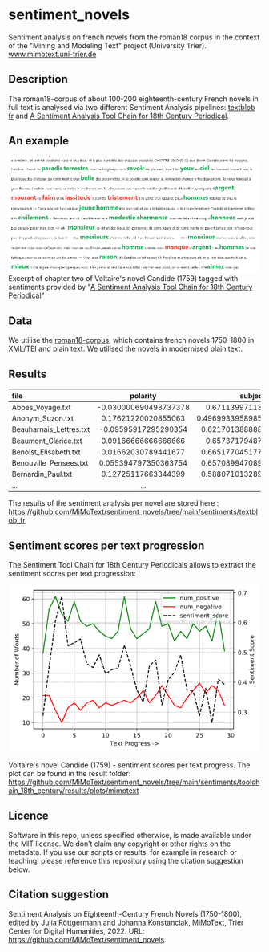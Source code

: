# sentiment_novels

Sentiment analysis on french novels from the roman18 corpus in the context of the "Mining and Modeling Text" project (University Trier). www.mimotext.uni-trier.de


## Description

The roman18-corpus of about 100-200 eighteenth-century French novels in full text is analysed via two different Sentiment Analysis pipelines: [textblob fr](https://pypi.org/project/textblob-fr/) and [A Sentiment Analysis Tool Chain for 18th Century Periodical](https://gitlab.uni.lu/melusina/vdhd/koncar_sentiment).


## An example
![Sentiment Analysis](https://raw.githubusercontent.com/MiMoText/sentiment_novels/main/img/sentiments_voltaire_candide.PNG?raw=true)
Excerpt of chapter two of Voltaire's novel Candide (1759) tagged with sentiments provided by "[A Sentiment Analysis Tool Chain for 18th Century Periodical](https://gitlab.uni.lu/melusina/vdhd/koncar_sentiment)"

## Data 

We utilise the [roman18-corpus](https://github.com/MiMoText/roman18), which contains french novels 1750-1800 in XML/TEI and plain text.  We utilised the novels in modernised plain text.  

## Results

| file |polarity  | subjectivity |
| :------------ |:---------------:| -----:|
|Abbes_Voyage.txt    | -0.030000690498737378 |0.671139971139971 |
| Anonym_Suzon.txt   | 0.17621220020855063      |   0.49699339589850516 |
| Beauharnais_Lettres.txt | -0.09595917295290354      |   0.6217013888888896 |
| Beaumont_Clarice.txt | 0.09166666666666666       |    0.657371794871795|
| Benoist_Elisabeth.txt | 0.01662030789441677     |   0.6651770451770456|
| Benouville_Pensees.txt | 0.055394797350363754      |   0.6570899470899474 |
| Bernardin_Paul.txt | 0.12725117663344399      |   0.5880710132890371 |
| ...| ...       | ... |

The results of the sentiment analysis per novel are stored here : https://github.com/MiMoText/sentiment_novels/tree/main/sentiments/textblob_fr 

## Sentiment scores per text progression

The Sentiment Tool Chain for 18th Century Periodicals allows to extract the sentiment scores per text progression: 

![Sentiment Analysis](https://github.com/MiMoText/sentiment_novels/blob/main/img/text_progress_sentiment_candide.PNG?raw=true)

Voltaire's novel Candide (1759) - sentiment scores per text progress. The plot can be found in the result folder: https://github.com/MiMoText/sentiment_novels/tree/main/sentiments/toolchain_18th_century/results/plots/mimotext

## Licence

Software in this repo, unless specified otherwise, is made available under the MIT license. We don’t claim any copyright or other rights on the metadata. If you use our scripts or results, for example in research or teaching, please reference this repository using the citation suggestion below.


## Citation suggestion

Sentiment Analysis on Eighteenth-Century French Novels (1750-1800), edited by Julia Röttgermann and Johanna Konstanciak, MiMoText, Trier Center for Digital Humanities, 2022. URL: https://github.com/MiMoText/sentiment_novels.

